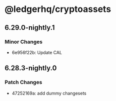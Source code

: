 # @ledgerhq/cryptoassets

## 6.29.0-nightly.1

### Minor Changes

- 6e956f22b: Update CAL

## 6.28.3-nightly.0

### Patch Changes

- 47252169a: add dummy changesets
